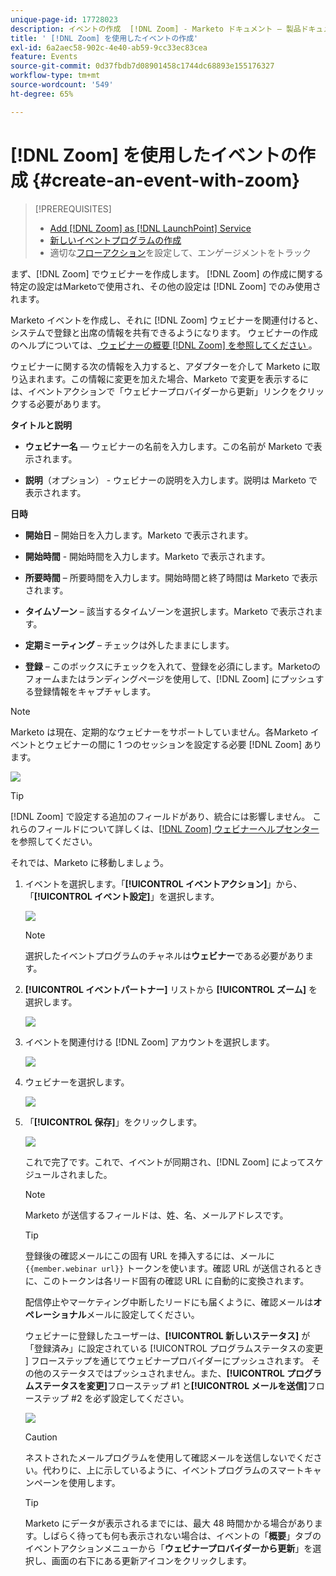 ```yaml
---
unique-page-id: 17728023
description: イベントの作成  [!DNL Zoom] - Marketo ドキュメント – 製品ドキュメント
title: ' [!DNL Zoom] を使用したイベントの作成'
exl-id: 6a2aec58-902c-4e40-ab59-9cc33ec83cea
feature: Events
source-git-commit: 0d37fbdb7d08901458c1744dc68893e155176327
workflow-type: tm+mt
source-wordcount: '549'
ht-degree: 65%

---
```


# [!DNL Zoom] を使用したイベントの作成 {#create-an-event-with-zoom}

>[!PREREQUISITES]
>
>* [Add [!DNL Zoom] as [!DNL LaunchPoint] Service](/help/marketo/product-docs/administration/additional-integrations/add-zoom-as-a-launchpoint-service.md)
>* [新しいイベントプログラムの作成](/help/marketo/product-docs/demand-generation/events/understanding-events/create-a-new-event-program.md)
>* 適切な[フローアクション](/help/marketo/product-docs/core-marketo-concepts/smart-campaigns/flow-actions/add-a-flow-step-to-a-smart-campaign.md)を設定して、エンゲージメントをトラック

まず、[!DNL Zoom] でウェビナーを作成します。 [!DNL Zoom] の作成に関する特定の設定はMarketoで使用され、その他の設定は [!DNL Zoom] でのみ使用されます。

Marketo イベントを作成し、それに [!DNL Zoom] ウェビナーを関連付けると、システムで登録と出席の情報を共有できるようになります。 ウェビナーの作成のヘルプについては、[ ウェビナーの概要  [!DNL Zoom]  を参照してください ](https://support.zoom.us/hc/ja/articles/200917029-Getting-Started-With-Webinar)。

ウェビナーに関する次の情報を入力すると、アダプターを介して Marketo に取り込まれます。この情報に変更を加えた場合、Marketo で変更を表示するには、イベントアクションで「ウェビナープロバイダーから更新」リンクをクリックする必要があります。

**タイトルと説明**

* **ウェビナー名** — ウェビナーの名前を入力します。この名前が Marketo で表示されます。

* **説明**（オプション） - ウェビナーの説明を入力します。説明は Marketo で表示されます。

**日時**

* **開始日** – 開始日を入力します。Marketo で表示されます。

* **開始時間** - 開始時間を入力します。Marketo で表示されます。

* **所要時間** – 所要時間を入力します。開始時間と終了時間は Marketo で表示されます。

* **タイムゾーン** – 該当するタイムゾーンを選択します。Marketo で表示されます。

* **定期ミーティング** – チェックは外したままにします。

* **登録** – このボックスにチェックを入れて、登録を必須にします。Marketoのフォームまたはランディングページを使用して、[!DNL Zoom] にプッシュする登録情報をキャプチャします。

>[!NOTE]
>
>Marketo は現在、定期的なウェビナーをサポートしていません。各Marketo イベントとウェビナーの間に 1 つのセッションを設定する必要 [!DNL Zoom] あります。

![](assets/overview2.png)

>[!TIP]
>
>[!DNL Zoom] で設定する追加のフィールドがあり、統合には影響しません。 これらのフィールドについて詳しくは、[[!DNL Zoom]  ウェビナーヘルプセンター ](https://support.zoom.us/hc/ja/sections/200324965-Video-Webinar) を参照してください。

それでは、Marketo に移動しましょう。

1. イベントを選択します。「**[!UICONTROL イベントアクション]**」から、「**[!UICONTROL イベント設定]**」を選択します。

   ![](assets/image2015-5-14-14-3a53-3a10-1.png)

   >[!NOTE]
   >
   >選択したイベントプログラムのチャネルは&#x200B;**ウェビナー**&#x200B;である必要があります。

1. **[!UICONTROL イベントパートナー]** リストから **[!UICONTROL ズーム]** を選択します。

   ![](assets/eventsettings1.png)

1. イベントを関連付ける [!DNL Zoom] アカウントを選択します。

   ![](assets/selectaccount.png)

1. ウェビナーを選択します。

   ![](assets/selectevent.png)

1. 「**[!UICONTROL 保存]**」をクリックします。

   ![](assets/eventsettingssave.png)

   これで完了です。これで、イベントが同期され、[!DNL Zoom] によってスケジュールされました。

   >[!NOTE]
   >
   >Marketo が送信するフィールドは、姓、名、メールアドレスです。

   >[!TIP]
   >
   >登録後の確認メールにこの固有 URL を挿入するには、メールに `{{member.webinar url}}` トークンを使います。確認 URL が送信されるときに、このトークンは各リード固有の確認 URL に自動的に変換されます。
   >
   >配信停止やマーケティング中断したリードにも届くように、確認メールは&#x200B;**オペレーショナル**&#x200B;メールに設定してください。

   ウェビナーに登録したユーザーは、**[!UICONTROL 新しいステータス]** が「登録済み」に設定されている [!UICONTROL &#x200B; プログラムステータスの変更 &#x200B;] フローステップを通じてウェビナープロバイダーにプッシュされます。 その他のステータスではプッシュされません。また、**[!UICONTROL プログラムステータスを変更]**&#x200B;フローステップ #1 と&#x200B;**[!UICONTROL メールを送信]**&#x200B;フローステップ #2 を必ず設定してください。

   ![](assets/goto-webinar-1.png)

   >[!CAUTION]
   >
   >ネストされたメールプログラムを使用して確認メールを送信しないでください。代わりに、上に示しているように、イベントプログラムのスマートキャンペーンを使用します。

   >[!TIP]
   >
   >Marketo にデータが表示されるまでには、最大 48 時間かかる場合があります。しばらく待っても何も表示されない場合は、イベントの「**概要**」タブのイベントアクションメニューから「**ウェビナープロバイダーから更新**」を選択し、画面の右下にある更新アイコンをクリックします。
